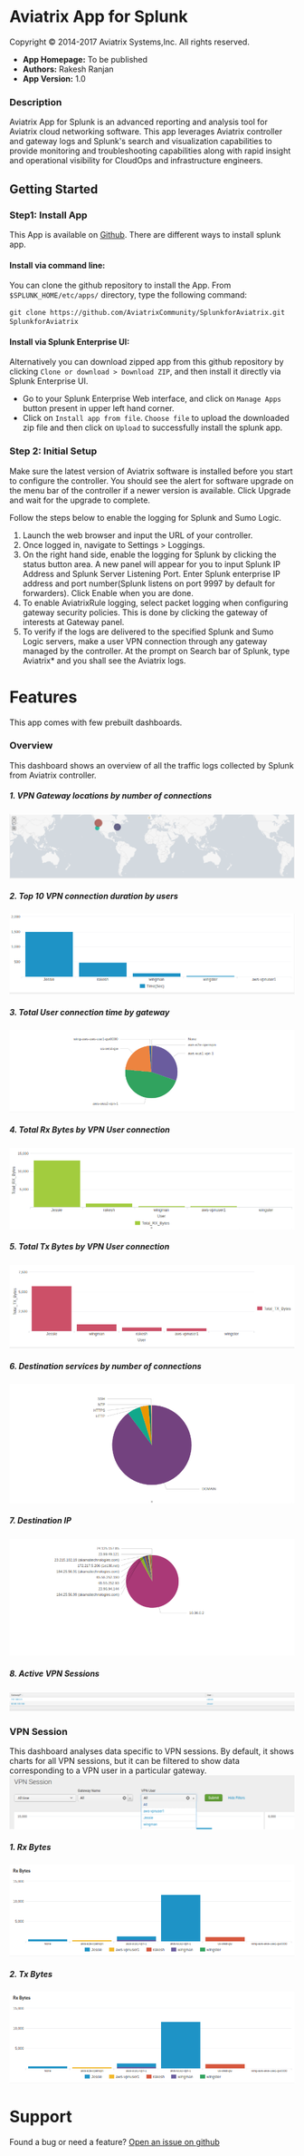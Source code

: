 # Aviatrix App for Splunk
Copyright &copy; 2014-2017 Aviatrix Systems,Inc. All rights reserved.

* **App Homepage:** To be published
* **Authors:** Rakesh Ranjan
* **App Version:** 1.0

### Description ###
Aviatrix App for Splunk is an advanced reporting and analysis tool for Aviatrix cloud networking software. This app leverages Aviatrix controller and gateway logs and Splunk's search and visualization capabilities to provide monitoring and troubleshooting capabilities along with rapid insight and operational visibility for CloudOps and infrastructure engineers.

## Getting Started

### Step1: Install App

This App is available on [Github](https://github.com/AviatrixSystems/SplunkforAviatrix). There are different ways to install splunk app.
#### Install via command line:
You can clone the github repository to install the App.
From ``$SPLUNK_HOME/etc/apps/`` directory, type the following command:
  
    git clone https://github.com/AviatrixCommunity/SplunkforAviatrix.git SplunkforAviatrix

#### Install via Splunk Enterprise UI:
Alternatively you can download zipped app from this github repository by clicking `Clone or download > Download ZIP`, and then install it directly via Splunk Enterprise UI.
* Go to your Splunk Enterprise Web interface, and click on `Manage Apps` button present in upper left hand corner.
* Click on `Install app from file`.  `Choose file` to upload the downloaded zip file and then click on `Upload` to successfully install the splunk app.


### Step 2: Initial Setup
Make sure the latest version of Aviatrix software is installed before you start to configure the controller. You
should see the alert for software upgrade on the menu bar of the controller if a newer version is available.
Click Upgrade and wait for the upgrade to complete.

Follow the steps below to enable the logging for Splunk and Sumo Logic.

1. Launch the web browser and input the URL of your controller.
2. Once logged in, navigate to Settings > Loggings.
3. On the right hand side, enable the logging for Splunk by clicking the status button area. A new panel will appear for you to input Splunk IP Address and Splunk Server Listening Port. Enter Splunk enterprise IP address and port number(Splunk listens on port 9997 by default for forwarders). Click Enable when you are done.
4. To enable AviatrixRule logging, select packet logging when configuring gateway security policies. This is done by clicking the gateway of interests at Gateway panel.
5. To verify if the logs are delivered to the specified Splunk and Sumo Logic servers, make a user VPN connection through any gateway managed by the controller. At the prompt on Search bar of Splunk, type Aviatrix* and you shall see the Aviatrix logs.

# Features
This app comes with few prebuilt dashboards.

### Overview

This dashboard shows an overview of all the traffic logs collected by Splunk from Aviatrix controller.

##### 1. VPN Gateway locations by number of connections
![VPN_Gateway_locations_by_number_of_connections](sample/VPN_Gateway_locations_by_number_of_connections.png)

##### 2. Top 10 VPN connection duration by users
![Top_10_VPN_connection_duration_by_users](sample/Top_10_VPN_connection_duration_by_users.png)

##### 3. Total User connection time by gateway
![Total_User_connection_time_by_gateway](sample/Total_User_connection_time_by_gateway.png)

##### 4. Total Rx Bytes by VPN User connection
![Total_Rx_Bytes_by_VPN_User_connection](sample/Total_Rx_Bytes_by_VPN_User_connection.png)

##### 5. Total Tx Bytes by VPN User connection
![Total_Tx_Bytes_by_VPN_User_connection](sample/Total_Tx_Bytes_by_VPN_User_connection.png)

##### 6. Destination services by number of connections
![Destination_services_by_number_of_connections](sample/Destination_services_by_number_of_connections.png)

##### 7. Destination IP
![Destination_IP](sample/Destination_IP.png)

##### 8. Active VPN Sessions
![Active_VPN_Sessions](sample/Active_VPN_Sessions.png)

### VPN Session

This dashboard analyses data specific to VPN sessions. By default, it shows charts for all VPN sessions, but it can be filtered to show data corresponding to a VPN user in a particular gateway.
![Vpn_Filtering](sample/Vpn_Filtering.png)

##### 1. Rx Bytes
![Rx_Bytes](sample/Rx_Bytes.png)

##### 2. Tx Bytes
![Tx_Bytes](sample/Rx_Bytes.png)

# Support
Found a bug or need a feature?
  [Open an issue on github](https://github.com/AviatrixSystems/SplunkforAviatrix/issues)
